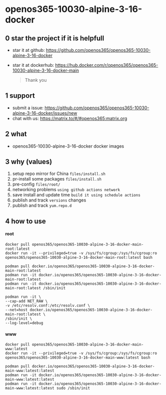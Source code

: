 # openos365-10030-alpine-3-16-docker

## 0 star the project if it is helpfull

* star it at github: https://github.com/openos365/openos365-10030-alpine-3-16-docker
* star it at dockerhub: https://hub.docker.com/r/openos365/openos365-10030-alpine-3-16-docker-main

  > Thank you

## 1 support

* submit a issue: https://github.com/openos365/openos365-10030-alpine-3-16-docker/issues/new
* chat with us: https://matrix.to/#/#openos365:matrix.org

## 2 what

* openos365-10030-alpine-3-16-docker docker images
  
## 3 why (values)

1. setup repo mirror for China `files/install.sh`
1. pr-install some packages `files/install.sh`
1. pre-config `files/root/`
1. networking problems `using github actions network`
1. save install and update time `build it using schedule actions`
1. publish and track `versions` changes
1. publish and track `yum.repo.d`

## 4 how to use

#### root
```
docker pull openos365/openos365-10030-alpine-3-16-docker-main-root:latest
docker run -it --privileged=true -v /sys/fs/cgroup:/sys/fs/cgroup:ro openos365/openos365-10030-alpine-3-16-docker-main-root:latest bash

podman pull docker.io/openos365/openos365-10030-alpine-3-16-docker-main-root:latest
podman run -it docker.io/openos365/openos365-10030-alpine-3-16-docker-main-root:latest
podman run -it docker.io/openos365/openos365-10030-alpine-3-16-docker-main-root:latest /sbin/init

podman run -it \
--cap-add NET_RAW \
-v /etc/resolv.conf:/etc/resolv.conf \
--net=host docker.io/openos365/openos365-10030-alpine-3-16-docker-main-root:latest \
/sbin/init \
--log-level=debug

```
#### www

```
docker pull openos365/openos365-10030-alpine-3-16-docker-main-www:latest
docker run -it --privileged=true -v /sys/fs/cgroup:/sys/fs/cgroup:ro openos365/openos365-10030-alpine-3-16-docker-main-www:latest bash

podman pull docker.io/openos365/openos365-10030-alpine-3-16-docker-main-www:latest:latest
podman run -it docker.io/openos365/openos365-10030-alpine-3-16-docker-main-www:latest:latest
podman run -it docker.io/openos365/openos365-10030-alpine-3-16-docker-main-www:latest:latest sudo /sbin/init
```
